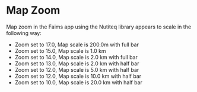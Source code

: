 Map Zoom
=====================================================


 


Map zoom in the Faims app using the Nutiteq library appears to scale in
the following way: 

-   Zoom set to 17.0, Map scale is 200.0m with full bar
-   Zoom set to 15.0, Map scale is 1.0 km
-   Zoom set to 14.0, Map scale is 2.0 km with full bar
-   Zoom set to 13.0, Map scale is 2.0 km with half bar
-   Zoom set to 12.0, Map scale is 5.0 km with half bar
-   Zoom set to 12.0, Map scale is 10.0 km with half bar
-   Zoom set to 10.0, Map scale is 20.0 km with half bar

</div>
